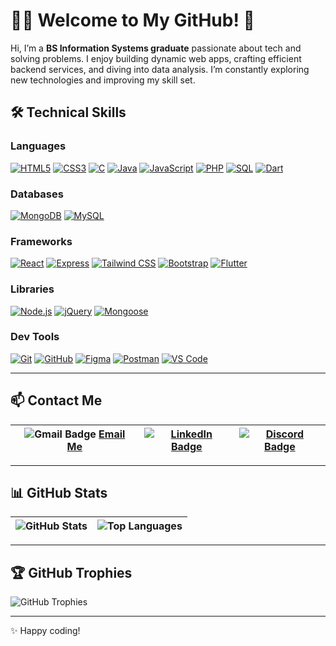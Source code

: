 # 👨‍💻 Welcome to My GitHub! 🚀

Hi, I’m a **BS Information Systems graduate** passionate about tech and solving problems. I enjoy building dynamic web apps, crafting efficient backend services, and diving into data analysis. I’m constantly exploring new technologies and improving my skill set.

## 🛠 Technical Skills

### Languages
[![HTML5](https://img.shields.io/badge/-HTML5-E34F26?style=flat-square&logo=HTML5&logoColor=white)](https://developer.mozilla.org/en-US/docs/Web/Guide/HTML/HTML5) 
[![CSS3](https://img.shields.io/badge/-CSS3-1572B6?style=flat-square&logo=CSS3&logoColor=white)](https://developer.mozilla.org/en-US/docs/Web/CSS) 
[![C](https://img.shields.io/badge/-C-A8B9CC?style=flat-square&logo=C&logoColor=white)](https://en.wikipedia.org/wiki/C_(programming_language)) 
[![Java](https://img.shields.io/badge/-Java-007396?style=flat-square&logo=Java&logoColor=white)](https://www.java.com/) 
[![JavaScript](https://img.shields.io/badge/-JavaScript-F7DF1E?style=flat-square&logo=JavaScript&logoColor=black)](https://developer.mozilla.org/en-US/docs/Web/JavaScript) 
[![PHP](https://img.shields.io/badge/-PHP-777BB4?style=flat-square&logo=PHP&logoColor=white)](https://www.php.net/) 
[![SQL](https://img.shields.io/badge/-SQL-4479A1?style=flat-square&logo=MySQL&logoColor=white)](https://www.mysql.com/) 
[![Dart](https://img.shields.io/badge/-Dart-0175C2?style=flat-square&logo=Dart&logoColor=white)](https://dart.dev/) 

### Databases
[![MongoDB](https://img.shields.io/badge/-MongoDB-47A248?style=flat-square&logo=MongoDB&logoColor=white)](https://www.mongodb.com/) 
[![MySQL](https://img.shields.io/badge/-MySQL-4479A1?style=flat-square&logo=MySQL&logoColor=white)](https://www.mysql.com/) 

### Frameworks
[![React](https://img.shields.io/badge/-React-61DAFB?style=flat-square&logo=React&logoColor=black)](https://reactjs.org/) 
[![Express](https://img.shields.io/badge/-Express-000000?style=flat-square&logo=Express&logoColor=white)](https://expressjs.com/) 
[![Tailwind CSS](https://img.shields.io/badge/-Tailwind%20CSS-38B2AC?style=flat-square&logo=Tailwind%20CSS&logoColor=white)](https://tailwindcss.com/) 
[![Bootstrap](https://img.shields.io/badge/-Bootstrap-563D7C?style=flat-square&logo=Bootstrap&logoColor=white)](https://getbootstrap.com/) 
[![Flutter](https://img.shields.io/badge/-Flutter-02569B?style=flat-square&logo=Flutter&logoColor=white)](https://flutter.dev/) 

### Libraries
[![Node.js](https://img.shields.io/badge/-Node.js-339933?style=flat-square&logo=Node.js&logoColor=white)](https://nodejs.org/) 
[![jQuery](https://img.shields.io/badge/-jQuery-0769AD?style=flat-square&logo=jQuery&logoColor=white)](https://jquery.com/) 
[![Mongoose](https://img.shields.io/badge/-Mongoose-880000?style=flat-square&logo=Mongoose&logoColor=white)](https://mongoosejs.com/)

### Dev Tools
[![Git](https://img.shields.io/badge/-Git-F05032?style=flat-square&logo=Git&logoColor=white)](https://git-scm.com/) 
[![GitHub](https://img.shields.io/badge/-GitHub-181717?style=flat-square&logo=GitHub&logoColor=white)](https://github.com/) 
[![Figma](https://img.shields.io/badge/-Figma-F24E1E?style=flat-square&logo=Figma&logoColor=white)](https://www.figma.com/) 
[![Postman](https://img.shields.io/badge/-Postman-FF6C37?style=flat-square&logo=Postman&logoColor=white)](https://www.postman.com/) 
[![VS Code](https://img.shields.io/badge/-VS%20Code-007ACC?style=flat-square&logo=Visual%20Studio%20Code&logoColor=white)](https://code.visualstudio.com/)

---

## 📫 Contact Me

| ![Gmail Badge](https://img.shields.io/badge/-jamesdesena27@gmail.com-red?style=flat-square&logo=Gmail&logoColor=white) [Email Me](mailto:jamesdesena27@gmail.com) | [![LinkedIn Badge](https://img.shields.io/badge/-James%20De%20Sena-blue?style=flat-square&logo=Linkedin&logoColor=white)](https://www.linkedin.com/in/james-desena) | [![Discord Badge](https://img.shields.io/badge/-kaaoruu%237542-5865F2?style=flat-square&logo=Discord&logoColor=white)](https://discordapp.com/users/kaaoruu) |
| --- | --- | --- |

---

## 📊 GitHub Stats

| ![GitHub Stats](https://github-readme-stats.vercel.app/api?username=JamesDeSena&show_icons=true&theme=radical) | ![Top Languages](https://github-readme-stats.vercel.app/api/top-langs/?username=JamesDeSena&layout=compact&theme=radical) |
| --- | --- |

---

## 🏆 GitHub Trophies

![GitHub Trophies](https://github-profile-trophy.vercel.app/?username=JamesDeSena&theme=darkhub)

---

✨ Happy coding!
